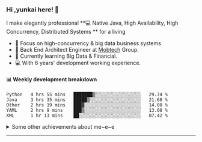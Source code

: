 ### Hi ,yunkai here! :wave: 

I make elegantly professional **💻 Native Java, High Availability, High Concurrency, Distributed Systems ** for a living

* 🧐   Focus on high-concurrency & big data business systems
* 💼   Back End Architect Engineer at [Mobtech](https://www.mob.com/) Group.
* 🌱   Currently learning Big Data & Financial.
* 💻   With 6 years' development working experience.

#### :bar_chart: Weekly development breakdown

<!--START_SECTION:waka-->
```text
Python   4 hrs 55 mins   ███████▒░░░░░░░░░░░░░░░░░   29.74 % 
Java     3 hrs 35 mins   █████▒░░░░░░░░░░░░░░░░░░░   21.68 % 
Other    2 hrs 19 mins   ███▓░░░░░░░░░░░░░░░░░░░░░   14.08 % 
YAML     2 hrs 9 mins    ███▒░░░░░░░░░░░░░░░░░░░░░   13.08 % 
XML      1 hr 13 mins    ██░░░░░░░░░░░░░░░░░░░░░░░   07.42 % 
```
<!--END_SECTION:waka-->

<details>
  <summary>Some other achievements about me~e~e</summary>
  <br>

* 👑   Some GitHub statistical reports:

<p align="center">
<img align="center" src="https://github-readme-stats.vercel.app/api/top-langs/?username=JanYunkai&hide_langs_below=1&theme=default&line_height=27&layout=compact" />
<img align="center" src="https://github-readme-stats.vercel.app/api?username=JanYunkai&show_icons=true&count_private=true&include_all_commits=true&line_height=21&layout=compact" alt="halfrost's Github Stats" />
<img align="center" src="https://github-profile-trophy.vercel.app/?username=JanYunkai&column=7" alt="JanYunkai's Github Trophy" />
</p>

</details>

---
